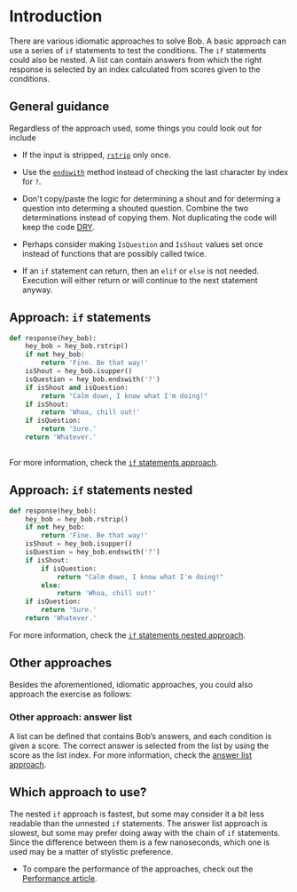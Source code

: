 # Introduction

There are various idiomatic approaches to solve Bob.
A basic approach can use a series of `if` statements to test the conditions.
The `if` statements could also be nested.
A list can contain answers from which the right response is selected by an index calculated from scores given to the conditions.

## General guidance

Regardless of the approach used, some things you could look out for include

- If the input is stripped, [`rstrip`][rstrip] only once.

- Use the [`endswith`][endswith] method instead of checking the last character by index for `?`.

- Don't copy/paste the logic for determining a shout and for determing a question into determing a shouted question.
  Combine the two determinations instead of copying them.
  Not duplicating the code will keep the code [DRY][dry].

- Perhaps consider making `IsQuestion` and `IsShout` values set once instead of functions that are possibly called twice.

- If an `if` statement can return, then an `elif` or `else` is not needed.
  Execution will either return or will continue to the next statement anyway.

## Approach: `if` statements

```python
def response(hey_bob):
    hey_bob = hey_bob.rstrip()
    if not hey_bob:
        return 'Fine. Be that way!'
    isShout = hey_bob.isupper()
    isQuestion = hey_bob.endswith('?')
    if isShout and isQuestion:
        return "Calm down, I know what I'm doing!"
    if isShout:
        return 'Whoa, chill out!'
    if isQuestion:
        return 'Sure.'
    return 'Whatever.'
    
```

For more information, check the [`if` statements approach][approach-if].

## Approach: `if` statements nested

```python
def response(hey_bob):
    hey_bob = hey_bob.rstrip()
    if not hey_bob:
        return 'Fine. Be that way!'
    isShout = hey_bob.isupper()
    isQuestion = hey_bob.endswith('?')
    if isShout:
        if isQuestion:
            return "Calm down, I know what I'm doing!"
        else:
            return 'Whoa, chill out!'
    if isQuestion:
        return 'Sure.'
    return 'Whatever.'    

```

For more information, check the [`if` statements nested approach][approach-if-nested].

## Other approaches

Besides the aforementioned, idiomatic approaches, you could also approach the exercise as follows:

### Other approach: answer list

A list can be defined that contains Bob’s answers, and each condition is given a score.
The correct answer is selected from the list by using the score as the list index.
For more information, check the [answer list approach][approach-answer-list].

## Which approach to use?

The nested `if` approach is fastest, but some may consider it a bit less readable than the unnested `if` statements.
The answer list approach is slowest, but some may prefer doing away with the chain of `if` statements.
Since the difference between them is a few nanoseconds, which one is used may be a matter of stylistic preference.

- To compare the performance of the approaches, check out the [Performance article][article-performance].

[rstrip]: https://docs.python.org/3/library/stdtypes.html?highlight=rstrip#str.rstrip
[endswith]: https://docs.python.org/3/library/stdtypes.html?highlight=strip#str.endswith
[dry]: https://en.wikipedia.org/wiki/Don%27t_repeat_yourself
[approach-if]: https://exercism.org/tracks/python/exercises/bob/approaches/if-statements
[approach-if-nested]: https://exercism.org/tracks/python/exercises/bob/approaches/if-statements-nested
[approach-answer-list]: https://exercism.org/tracks/python/exercises/bob/approaches/answer-list
[article-performance]: https://exercism.org/tracks/python/exercises/bob/articles/performance
